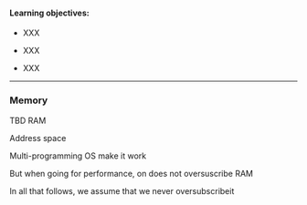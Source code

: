 #### Learning objectives:

  - XXX

  - XXX

  - XXX

---


### Memory

TBD
RAM

Address space

Multi-programming OS make it work

But when going for performance, on does not oversuscribe RAM

In all that follows, we assume that we never oversubscribeit


